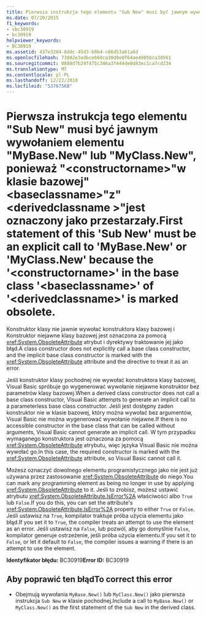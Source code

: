 ```yaml
---
title: Pierwsza instrukcja tego elementu "Sub New" musi być jawnym wywołaniem elementu "MyBase.New" lub "MyClass.New", ponieważ "&lt;constructorname&gt;"w klasie bazowej"&lt;baseclassname&gt;"z"&lt;derivedclassname &gt;"jest oznaczony jako przestarzały.
ms.date: 07/20/2015
f1_keywords:
- vbc30919
- bc30919
helpviewer_keywords:
- BC30919
ms.assetid: 437e3204-8ddc-45d3-b9b4-c66d53a61a6d
ms.openlocfilehash: 73882e3adbce668ca30d8e0f64ae4965bca38561
ms.sourcegitcommit: 0888d7b24f475c346a3f444de8d83ec1ca7cd234
ms.translationtype: MT
ms.contentlocale: pl-PL
ms.lasthandoff: 12/22/2018
ms.locfileid: "53767568"
---
```

# <a name="first-statement-of-this-sub-new-must-be-an-explicit-call-to-mybasenew-or-myclassnew-because-the-ltconstructornamegt-in-the-base-class-ltbaseclassnamegt-of-ltderivedclassnamegt-is-marked-obsolete"></a><span data-ttu-id="8df93-102">Pierwsza instrukcja tego elementu "Sub New" musi być jawnym wywołaniem elementu "MyBase.New" lub "MyClass.New", ponieważ "&lt;constructorname&gt;"w klasie bazowej"&lt;baseclassname&gt;"z"&lt;derivedclassname &gt;"jest oznaczony jako przestarzały.</span><span class="sxs-lookup"><span data-stu-id="8df93-102">First statement of this 'Sub New' must be an explicit call to 'MyBase.New' or 'MyClass.New' because the '&lt;constructorname&gt;' in the base class '&lt;baseclassname&gt;' of '&lt;derivedclassname&gt;' is marked obsolete.</span></span>
<span data-ttu-id="8df93-103">Konstruktor klasy nie jawnie wywołać konstruktora klasy bazowej i Konstruktor niejawne klasy bazowej jest oznaczona za pomocą <xref:System.ObsoleteAttribute> atrybut i dyrektywy traktowanie jej jako błąd.</span><span class="sxs-lookup"><span data-stu-id="8df93-103">A class constructor does not explicitly call a base class constructor, and the implicit base class constructor is marked with the <xref:System.ObsoleteAttribute> attribute and the directive to treat it as an error.</span></span>  
  
 <span data-ttu-id="8df93-104">Jeśli konstruktor klasy pochodnej nie wywołać konstruktora klasy bazowej, Visual Basic spróbuje go wygenerować wywołanie niejawne konstruktor bez parametrów klasy bazowej.</span><span class="sxs-lookup"><span data-stu-id="8df93-104">When a derived class constructor does not call a base class constructor, Visual Basic attempts to generate an implicit call to a parameterless base class constructor.</span></span> <span data-ttu-id="8df93-105">Jeśli jest dostępny żaden konstruktor nie w klasie bazowej, który można wywołać bez argumentów, Visual Basic nie można wygenerować wywołanie niejawne.</span><span class="sxs-lookup"><span data-stu-id="8df93-105">If there is no accessible constructor in the base class that can be called without arguments, Visual Basic cannot generate an implicit call.</span></span> <span data-ttu-id="8df93-106">W tym przypadku wymaganego konstruktora jest oznaczona za pomocą <xref:System.ObsoleteAttribute> atrybutu, więc języka Visual Basic nie można wywołać go.</span><span class="sxs-lookup"><span data-stu-id="8df93-106">In this case, the required constructor is marked with the <xref:System.ObsoleteAttribute> attribute, so Visual Basic cannot call it.</span></span>  
  
 <span data-ttu-id="8df93-107">Możesz oznaczyć dowolnego elementu programistycznego jako nie jest już używana przez zastosowanie <xref:System.ObsoleteAttribute> do niego.</span><span class="sxs-lookup"><span data-stu-id="8df93-107">You can mark any programming element as being no longer in use by applying <xref:System.ObsoleteAttribute> to it.</span></span> <span data-ttu-id="8df93-108">Jeśli to zrobisz, możesz ustawić atrybutu <xref:System.ObsoleteAttribute.IsError%2A> właściwości albo `True` lub `False`.</span><span class="sxs-lookup"><span data-stu-id="8df93-108">If you do this, you can set the attribute's <xref:System.ObsoleteAttribute.IsError%2A> property to either `True` or `False`.</span></span> <span data-ttu-id="8df93-109">Jeśli ustawisz na `True`, kompilator traktuje próba użycia elementu jako błąd.</span><span class="sxs-lookup"><span data-stu-id="8df93-109">If you set it to `True`, the compiler treats an attempt to use the element as an error.</span></span> <span data-ttu-id="8df93-110">Jeśli ustawisz na `False`, lub pozwól, aby go domyślnie `False`, kompilator generuje ostrzeżenie, jeśli próba użycia elementu.</span><span class="sxs-lookup"><span data-stu-id="8df93-110">If you set it to `False`, or let it default to `False`, the compiler issues a warning if there is an attempt to use the element.</span></span>  
  
 <span data-ttu-id="8df93-111">**Identyfikator błędu:** BC30919</span><span class="sxs-lookup"><span data-stu-id="8df93-111">**Error ID:** BC30919</span></span>  
  
## <a name="to-correct-this-error"></a><span data-ttu-id="8df93-112">Aby poprawić ten błąd</span><span class="sxs-lookup"><span data-stu-id="8df93-112">To correct this error</span></span>  
  
-   <span data-ttu-id="8df93-113">Obejmują wywołania `MyBase.New()` lub `MyClass.New()` jako pierwsza instrukcja `Sub New` w klasie pochodnej.</span><span class="sxs-lookup"><span data-stu-id="8df93-113">Include a call to `MyBase.New()` or `MyClass.New()` as the first statement of the `Sub New` in the derived class.</span></span>